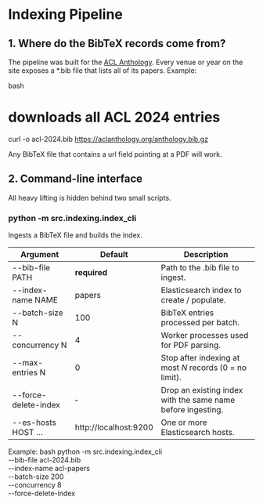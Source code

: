 # Indexing Pipeline

## 1. Where do the BibTeX records come from?
The pipeline was built for the [ACL Anthology](https://aclanthology.org). Every venue or year on the site exposes a *.bib file that lists all of its papers.  Example:

bash
# downloads all ACL 2024 entries
curl -o acl-2024.bib https://aclanthology.org/anthology.bib.gz


Any BibTeX file that contains a url field pointing at a PDF will work.

## 2. Command-line interface
All heavy lifting is hidden behind two small scripts.

### python -m src.indexing.index_cli
Ingests a BibTeX file and builds the index.

| Argument | Default | Description |
|----------|---------|-------------|
| --bib-file PATH | **required** | Path to the .bib file to ingest. |
| --index-name NAME | papers | Elasticsearch index to create / populate. |
| --batch-size N | 100 | BibTeX entries processed per batch. |
| --concurrency N | 4 | Worker processes used for PDF parsing. |
| --max-entries N | 0 | Stop after indexing at most *N* records (0 = no limit). |
| --force-delete-index | ‑ | Drop an existing index with the same name before ingesting. |
| --es-hosts HOST … | http://localhost:9200 | One or more Elasticsearch hosts. |

Example:
bash
python -m src.indexing.index_cli \
  --bib-file acl-2024.bib \
  --index-name acl-papers \
  --batch-size 200 \
  --concurrency 8 \
  --force-delete-index
